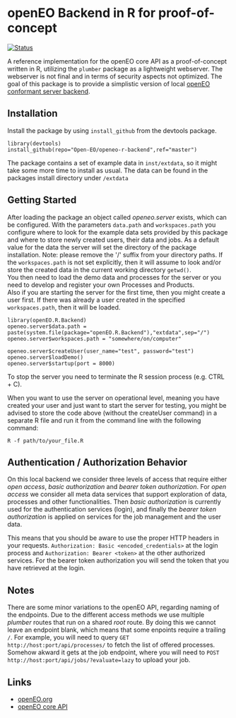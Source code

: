# openEO Backend in R for proof-of-concept

[![Status](https://img.shields.io/badge/Status-proof--of--concept-yellow.svg)]()

A reference implementation for the openEO core API as a proof-of-concept written in R, utilizing the `plumber` package as a lightweight webserver. The webserver is not final and in terms of
security aspects not optimized. The goal of this package is to provide a simplistic version of local [openEO conformant server backend](https://open-eo.github.io/openeo-api-poc/).

## Installation
Install the package by using `install_github` from the devtools package.

```
library(devtools)
install_github(repo="Open-EO/openeo-r-backend",ref="master")
```

The package contains a set of example data in `inst/extdata`, so it might take some more time to install as usual. The data can be found in the packages install directory under `/extdata`

## Getting Started
After loading the package an object called _openeo.server_ exists, which can be configured. With the parameters `data.path` and `workspaces.path` you configure where to look for 
the example data sets provided by this package and where to store newly created users, their data and jobs. As a default value for the data the server will set the directory of
the package installation. Note: please remove the '/' suffix from your directory paths. If the `workspaces.path` is not set explicitly, then it will assume to look and/or store the
created data in the current working directory `getwd()`.  
You then need to load the demo data and processes for the server or you need to develop and register your own Processes and Products.  
Also if you are starting the server for the first time, then you might create a user first. If there was already a user created in the specified `workspaces.path`, then it will be
loaded.

```
library(openEO.R.Backend)
openeo.server$data.path =  paste(system.file(package="openEO.R.Backend"),"extdata",sep="/")
openeo.server$workspaces.path = "somewhere/on/computer"

openeo.server$createUser(user_name="test", password="test")
openeo.server$loadDemo()
openeo.server$startup(port = 8000)
```

To stop the server you need to terminate the R session process (e.g. CTRL + C).

When you want to use the server on operational level, meaning you have created your user and just want to start the server for testing, you might be advised to store the code above (without the createUser command) in a separate R file and run it from the command line with the following command:

```
R -f path/to/your_file.R
```

## Authentication / Authorization Behavior
On this local backend we consider three levels of access that require either _open access_, _basic authorization_ and _bearer token authorization_. For _open access_ we consider all meta data services that support exploration of data, processes and other functionalities. Then _basic authorization_ is currently used for the authentication services (login), and finally the _bearer token authorization_ is applied on services for the job management and the user data.

This means that you should be aware to use the proper HTTP headers in your requests. `Authorization: Basic <encoded_credentials>` at the login process and `Authorization: Bearer <token>` at the other authorized services. For the bearer token authorization you will send the token that you have retrieved at the login.

## Notes
There are some minor variations to the openEO API, regarding naming of the endpoints. Due to the different access methods we use multiple _plumber_ routes that run on a shared _root_ route. By doing this we cannot leave an endpoint blank, which means that some enpoints require a trailing `/`. For example, you will need to query `GET http://host:port/api/processes/` to fetch the list of offered processes. Somehow akward it gets at the job endpoint, where you will need to `POST http://host:port/api/jobs/?evaluate=lazy` to upload your job.

## Links
* [openEO.org](http://openeo.org/)
* [openEO core API](https://open-eo.github.io/openeo-api-poc/)
